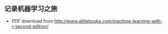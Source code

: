 ## 记录机器学习之旅

 * PDF download from http://www.allitebooks.com/machine-learning-with-r-second-edition/ 
